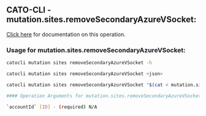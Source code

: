 
## CATO-CLI - mutation.sites.removeSecondaryAzureVSocket:
[Click here](https://api.catonetworks.com/documentation/#mutation-mutation.sites.removeSecondaryAzureVSocket) for documentation on this operation.

### Usage for mutation.sites.removeSecondaryAzureVSocket:

```bash
catocli mutation sites removeSecondaryAzureVSocket -h

catocli mutation sites removeSecondaryAzureVSocket <json>

catocli mutation sites removeSecondaryAzureVSocket "$(cat < mutation.sites.removeSecondaryAzureVSocket.json)"

#### Operation Arguments for mutation.sites.removeSecondaryAzureVSocket ####

`accountId` [ID] - (required) N/A    
